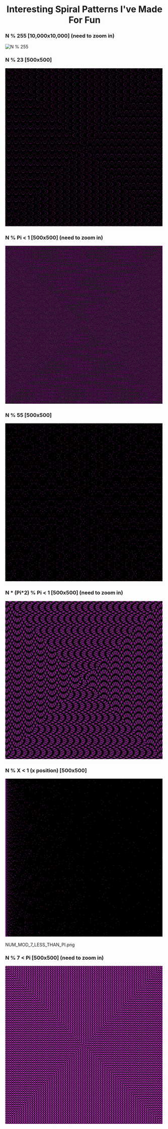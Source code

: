 # <center>Interesting Spiral Patterns I've Made For Fun </center>

### N % 255 [10,000x10,000] (need to zoom in)

![N % 255](N_MOD_255.png "N % 255")

### N % 23 [500x500]

![N % 23](N_MOD_23.png "N % 23")

### N % Pi < 1 [500x500] (need to zoom in)

![N % Pi < 1](N_MOD_PI_LESS_THAN_1.png "N % Pi < 1")

### N % 55 [500x500]

![N % 55](N_MOD_55.png "N % 55")

### N * (Pi*2) % Pi < 1 [500x500] (need to zoom in)

![N * (Pi*2) % Pi < 1](N_MULT_PI2_MOD_PI_LESS_THAN_1.png "N * (Pi*2) % Pi < 1")

### N % X < 1 (x position) [500x500]

![N % X < 1 (x position)](N_MOD_X_POS.png "N % X < 1 (x position)")

NUM_MOD_7_LESS_THAN_PI.png

### N % 7 < Pi [500x500] (need to zoom in)

![N % 7 < Pi](NUM_MOD_7_LESS_THAN_PI.png "N % 7 < Pi")
